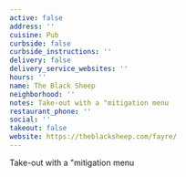 ```yaml
---
active: false
address: ''
cuisine: Pub
curbside: false
curbside_instructions: ''
delivery: false
delivery_service_websites: ''
hours: ''
name: The Black Sheep
neighborhood: ''
notes: Take-out with a "mitigation menu
restaurant_phone: ''
social: ''
takeout: false
website: https://theblacksheep.com/fayre/
---
```


Take-out with a "mitigation menu